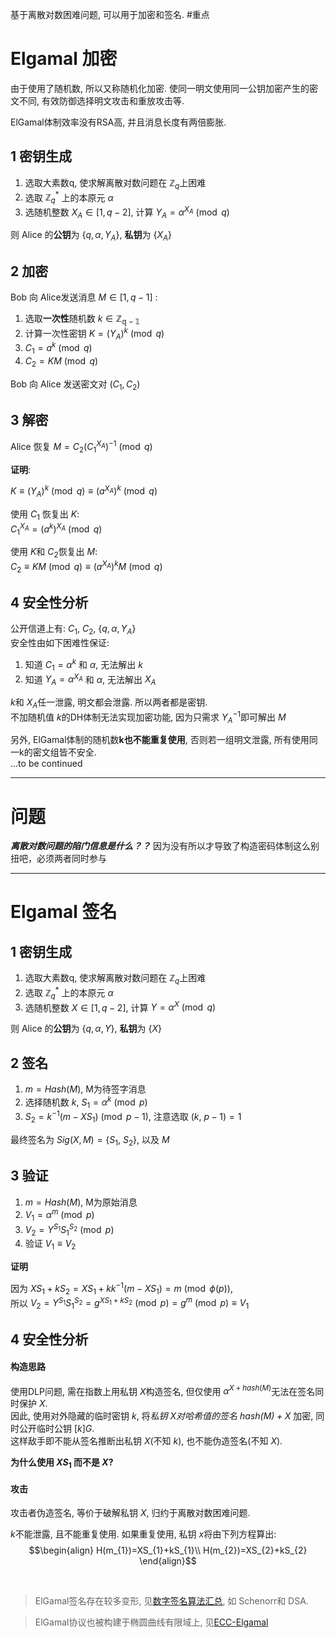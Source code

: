 基于离散对数困难问题, 可以用于加密和签名. #重点

# Elgamal 加密

由于使用了随机数, 所以又称随机化加密. 使同一明文使用同一公钥加密产生的密文不同, 有效防御选择明文攻击和重放攻击等.

ElGamal体制效率没有RSA高, 并且消息长度有两倍膨胀.

## 1 密钥生成

1. 选取大素数q, 使求解离散对数问题在 $\mathbb{Z}_{q}$上困难
2. 选取 $\mathbb{Z}_{q}^*$ 上的本原元 $\alpha$
3. 选随机整数 $X_{A}\in \left[1, q-2\right]$, 计算 $Y_{A}=\alpha^{X_{A}}\pmod q$

则 Alice 的**公钥**为 $\{q, \alpha, Y_{A}\}$, **私钥**为 $\{X_A\}$

## 2 加密
Bob 向 Alice发送消息 $M\in\left[1, q-1\right]$ :

1. 选取**一次性**随机数 $k\in \mathbb{Z_{q-1}}$
2. 计算一次性密钥 $K=(Y_{A})^{k}\pmod q$
3. $C_{1}=a^{k}\pmod q$
4. $C_{2}=KM\pmod q$

Bob 向 Alice 发送密文对 $\left(C_{1}, C_{2}\right)$

## 3 解密

Alice 恢复 $M=C_{2}(C_{1}^{X_{A}})^{-1}\pmod q$

**证明**:

$K\equiv(Y_{A})^{k}\pmod q\equiv (a^{X_{A}})^k\pmod q$

使用 $C_1$ 恢复出 $K$:  
$C_{1}^{X_{A}}=(a^{k})^{X_{A}}\pmod q$

使用 $K$和 $C_{2}$恢复出 $M$:  
$C_{2}\equiv KM\pmod q\equiv (a^{X_{A}})^{k}M\pmod q$

## 4 安全性分析

公开信道上有: $C_{1}$, $C_{2}$, $\{q, \alpha, Y_{A}\}$  
安全性由如下困难性保证:  

1. 知道 $C_{1}=\alpha^{k}$ 和 $\alpha$, 无法解出 $k$
2. 知道 $Y_{A}=\alpha^{X_{A}}$ 和 $\alpha$, 无法解出 $X_{A}$

$k$和 $X_{A}$任一泄露, 明文都会泄露. 所以两者都是密钥.  
不加随机值 $k$的DH体制无法实现加密功能, 因为只需求 $Y_{A}^{-1}$即可解出 $M$

另外, ElGamal体制的随机数**k也不能重复使用**, 否则若一组明文泄露, 所有使用同一k的密文组皆不安全.  
...to be continued

***
# 问题
***离散对数问题的陷门信息是什么？？*** 因为没有所以才导致了构造密码体制这么别扭吧，必须两者同时参与

***

# Elgamal 签名

## 1 密钥生成

1. 选取大素数q, 使求解离散对数问题在 $\mathbb{Z}_{q}$上困难
2. 选取 $\mathbb{Z}_{q}^*$ 上的本原元 $\alpha$
3. 选随机整数 $X\in \left[1, q-2\right]$, 计算 $Y=\alpha^{X}\pmod q$

则 Alice 的**公钥**为 $\{q, \alpha, Y\}$, **私钥**为 $\{X\}$

## 2 签名

1. $m=Hash(M)$, M为待签字消息
2. 选择随机数 $k$, $S_{1}=\alpha^{k}\pmod p$
3. $S_{2}=k^{-1}(m-XS_{1})\pmod {p-1}$, 注意选取 $(k,\ p-1)=1$

最终签名为 $Sig(X, M)=\{S_{1},\ S_{2}\}$, 以及 $M$

## 3 验证

1. $m=Hash(M)$, M为原始消息
1. $V_{1}=\alpha^{m}\pmod p$
2. $V_{2}=Y^{S_{1}}S_{1}^{S_{2}}\pmod p$
3. 验证 $V_{1}\equiv V_{2}$

**证明**

因为 $XS_{1}+kS_{2}=XS_{1}+kk^{-1}(m-XS_{1})=m \pmod{\phi(p)}$,  
所以 $V_{2}=Y^{S_{1}}S_{1}^{S_{2}}=g^{XS_{1}+kS_{2}}\pmod p=g^{m}\pmod p\equiv V_{1}$


## 4 安全性分析

#### 构造思路

使用DLP问题, 需在指数上用私钥 $X$构造签名, 但仅使用 $\alpha^{X+hash(M)}$无法在签名同时保护 $X$.  
因此, 使用对外隐藏的临时密钥 $k$, 将*私钥 $X$对哈希值的签名 $hash(M)+X$* 加密, 同时公开临时公钥 $[k]G$.  
这样敌手即不能从签名推断出私钥 $X$(不知 $k$), 也不能伪造签名(不知 $X$).

**为什么使用 $XS_{1}$ 而不是 $X$?**

#### 攻击

攻击者伪造签名, 等价于破解私钥 $X$, 归约于离散对数困难问题.

$k$不能泄露, 且不能重复使用. 如果重复使用, 私钥 $x$将由下列方程算出:
$$\begin{align}
H(m_{1})=XS_{1}+kS_{1}\\
H(m_{2})=XS_{2}+kS_{2}
\end{align}$$

<br>

> ElGamal签名存在较多变形, 见[数字签名算法汇总](数字签名.md), 如 Schenorr和 DSA.

> ElGamal协议也被构建于椭圆曲线有限域上, 见[ECC-Elgamal](ECC/ECC-Elgamal公钥加密.md)